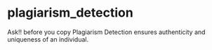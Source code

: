 # plagiarism_detection
Ask!! before you copy
Plagiarism Detection ensures authenticity and uniqueness of an individual.

